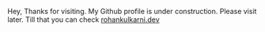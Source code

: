 Hey, Thanks for visiting. My Github profile is under construction. Please visit later. Till that you can check <a href="https://rohankulkarni.dev">rohankulkarni.dev</a>

